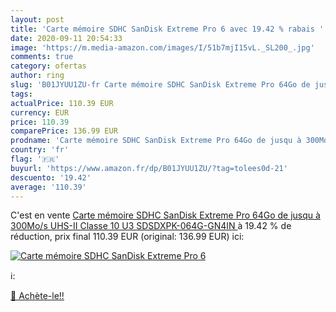 ```yaml
---
layout: post
title: 'Carte mémoire SDHC SanDisk Extreme Pro 6 avec 19.42 % rabais '
date: 2020-09-11 20:54:33
image: 'https://m.media-amazon.com/images/I/51b7mjI15vL._SL200_.jpg'
comments: true
category: ofertas
author: ring
slug: 'B01JYUU1ZU-fr Carte mémoire SDHC SanDisk Extreme Pro 64Go de jusqu à...'
tags: 
actualPrice: 110.39 EUR
currency: EUR
price: 110.39
comparePrice: 136.99 EUR
prodname: 'Carte mémoire SDHC SanDisk Extreme Pro 64Go de jusqu à 300Mo/s  UHS-II  Classe 10  U3  SDSDXPK-064G-GN4IN '
country: 'fr'
flag: '🇫🇷'
buyurl: 'https://www.amazon.fr/dp/B01JYUU1ZU/?tag=tolees0d-21'
descuento: '19.42'
average: '110.39'
---
```


C'est en vente [Carte mémoire SDHC SanDisk Extreme Pro 64Go de jusqu à 300Mo/s  UHS-II  Classe 10  U3  SDSDXPK-064G-GN4IN ](https://www.amazon.fr/dp/B01JYUU1ZU/?tag=tolees0d-21)  à  19.42 % de réduction, prix final  110.39 EUR (original: 136.99 EUR) ici:

[![Carte mémoire SDHC SanDisk Extreme Pro 6](https://m.media-amazon.com/images/I/51b7mjI15vL._SL200_.jpg)](https://www.amazon.fr/dp/B01JYUU1ZU/?tag=tolees0d-21)

ℹ️:


[🛒 Achète-le!!](https://www.amazon.fr/dp/B01JYUU1ZU/?tag=tolees0d-21)
